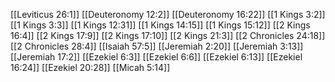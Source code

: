[[Leviticus 26:1]]
[[Deuteronomy 12:2]]
[[Deuteronomy 16:22]]
[[1 Kings 3:2]]
[[1 Kings 3:3]]
[[1 Kings 12:31]]
[[1 Kings 14:15]]
[[1 Kings 15:12]]
[[2 Kings 16:4]]
[[2 Kings 17:9]]
[[2 Kings 17:10]]
[[2 Kings 21:3]]
[[2 Chronicles 24:18]]
[[2 Chronicles 28:4]]
[[Isaiah 57:5]]
[[Jeremiah 2:20]]
[[Jeremiah 3:13]]
[[Jeremiah 17:2]]
[[Ezekiel 6:3]]
[[Ezekiel 6:6]]
[[Ezekiel 6:13]]
[[Ezekiel 16:24]]
[[Ezekiel 20:28]]
[[Micah 5:14]]
